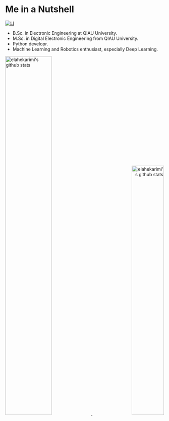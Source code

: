 # Me in a Nutshell

[![LI](https://img.shields.io/badge/linked-in-007cb5.svg?style=for-the-badge)](https://www.linkedin.com/in/elahe-karimi-987182161/)

 - B.Sc. in Electronic Engineering at QIAU University.
 - M.Sc. in Digital Electronic Engineering from QIAU University.
 - Python developr.
 - Machine Learning and Robotics enthusiast, especially Deep Learning.

<!--
[![Elahekarimi's github stats](https://github-readme-stats.vercel.app/api?username=elahekarimi&show_icons=true&theme=gruvbox)](https://github.com/elahekarimi/elahekarimi)[![Top Langs](https://github-readme-stats.vercel.app/api/top-langs/?username=elahekarimi&layout=compact&theme=gruvbox)](https://github.com/elahekarimi/elahekarimi)
-->

<p>
    <a align="left" href="https://github.com/elahekarimi/elahekarimi">
        <img alt="elahekarimi's github stats"  width="54%" src="https://github-readme-stats.vercel.app/api?username=elahekarimi&show_icons=true&theme=gruvbox">
    </a>
    <a align="right" href="https://github.com/elahekarimi/elahekarimi">
        <img alt="elahekarimi's github stats"  width="45%" src="https://github-readme-stats.vercel.app/api/top-langs/?username=elahekarimi&layout=compact&theme=gruvbox">
    </a>
</p>
